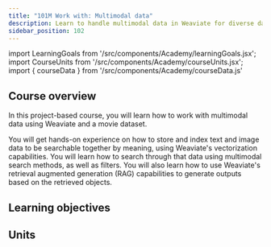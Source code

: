 ```yaml
---
title: "101M Work with: Multimodal data"
description: Learn to handle multimodal data in Weaviate for diverse data integrations.
sidebar_position: 102
---
```


import LearningGoals from '/src/components/Academy/learningGoals.jsx';
import CourseUnits from '/src/components/Academy/courseUnits.jsx';
import { courseData } from '/src/components/Academy/courseData.js'

## <i class="fa-solid fa-chalkboard-user"></i> Course overview

In this project-based course, you will learn how to work with multimodal data using Weaviate and a movie dataset.

You will get hands-on experience on how to store and index text and image data to be searchable together by meaning, using Weaviate's vectorization capabilities. You will learn how to search through that data using multimodal search methods, as well as filters. You will also learn how to use Weaviate's retrieval augmented generation (RAG) capabilities to generate outputs based on the retrieved objects.

## <i class="fa-solid fa-chalkboard-user"></i> Learning objectives

<LearningGoals courseName="starter_multimodal_typescript"/>

## <i class="fa-solid fa-book-open-reader"></i> Units

<CourseUnits courseData={courseData} courseName="starter_multimodal_typescript" />

